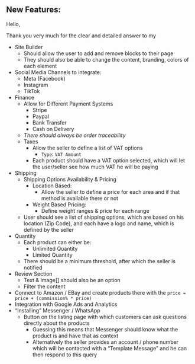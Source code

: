 ## New Features:

Hello,

Thank you very much for the clear and detailed answer to my 

- Site Builder
	- Should allow the user to add and remove blocks to their page
	- They should also be able to change the content, branding, colors of each element
- Social Media Channels to integrate:
	- Meta (Facebook)
	- Instagram
	- TikTok
- Finance
	- Allow for Different Payment Systems
		- Stripe
		- Paypal
		- Bank Transfer
		- Cash on Delivery
	- *There should always be order traceability*
	- Taxes
		- Allow the seller to define a list of VAT options
			- `Type`: `VAT Amount`
		- Each product should have a VAT option selected, which will let the user/seller see how much VAT he will be paying
- Shipping
	- Shipping Options Availability & Pricing
		- Location Based:
			- Allow the seller to define a price for each area and if that method is available there or not
		- Weight Based Pricing:
			- Define weight ranges & price for each range
	- User should see a list of shipping options, which are based on his location (Zip Code), and each have a logo and name, which is defined by the seller
- Quantity
	- Each product can either be:
		- Unlimited Quantity
		- Limited Quantity
	- There should be a minimum threshold, after which the seller is notified
- Review Section
	- Text & Image[] should also be an option
	- Filter the content
- Connect to Amazon / EBay and create products there with the `price = price + (commission% * price)`
- Integration with Google Ads and Analytics
- “Installing” Messenger / WhatsApp
	- Button on the listing page with which customers can ask questions directly about the products
		- Guessing this means that Messenger should know what the product is and have that as context
		- Alternatively the seller provides an account / phone number which will be contacted with a “Template Message” and he can then respond to this query